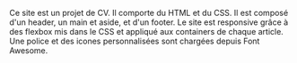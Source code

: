 Ce site est un projet de CV. Il comporte du HTML et du CSS. Il est composé d'un header, un main et aside, et d'un footer. Le site est responsive grâce à des flexbox mis dans le CSS et appliqué aux containers de chaque article.
Une police et des icones personnalisées sont chargées depuis Font Awesome.

